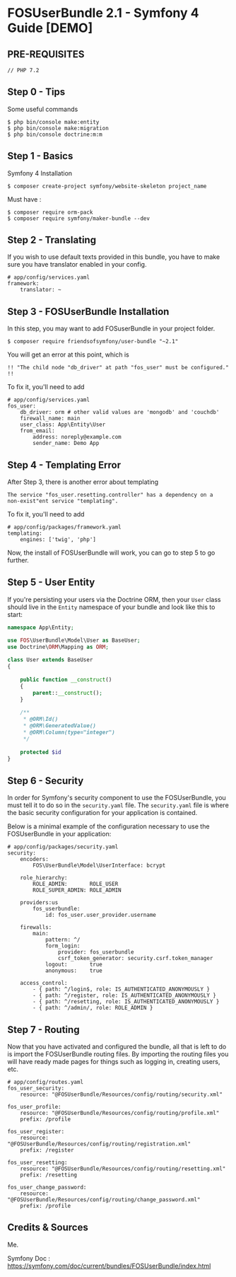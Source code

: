 # FOSUserBundle 2.1 - Symfony 4 Guide [DEMO]

## PRE-REQUISITES

	// PHP 7.2

## Step 0 - Tips
Some useful commands
	
	$ php bin/console make:entity
	$ php bin/console make:migration
	$ php bin/console doctrine:m:m

## Step 1 - Basics
Symfony 4 Installation
		
	$ composer create-project symfony/website-skeleton project_name
		
Must have : 
	
	$ composer require orm-pack
	$ composer require symfony/maker-bundle --dev
	
	
	
## Step 2 - Translating
If you wish to use default texts provided in this bundle, you have to make sure you have translator enabled in your config.

	# app/config/services.yaml
	framework:
		translator: ~
		
## Step 3 - FOSUserBundle Installation
In this step, you may want to add FOSuserBundle in your project folder.
		
	$ composer require friendsofsymfony/user-bundle "~2.1"

You will get an error at this point, which is 
		
	!! "The child node "db_driver" at path "fos_user" must be configured." !!
		
To fix it, you'll need to add 
	
	# app/config/services.yaml	
	fos_user:
		db_driver: orm # other valid values are 'mongodb' and 'couchdb'
		firewall_name: main
		user_class: App\Entity\User 
		from_email:
			address: noreply@example.com
			sender_name: Demo App



## Step 4 - Templating Error
After Step 3, there is another error about templating
		
	The service "fos_user.resetting.controller" has a dependency on a 
	non-exist"ent service "templating".  
	
To fix it, you'll need to add
	
	# app/config/packages/framework.yaml	
	templating:
		engines: ['twig', 'php']

Now, the install of FOSUserBundle will work, you can go to step 5 to go further.

## Step 5 - User Entity 
If you're persisting your users via the Doctrine ORM, then your `User` class should live in the `Entity` namespace of your bundle and look like this to start:

```php
namespace App\Entity;

use FOS\UserBundle\Model\User as BaseUser;
use Doctrine\ORM\Mapping as ORM;
		
class User extends BaseUser
{
			
	public function __construct()
	{
		parent::__construct();
	}
	    
    /**
     * @ORM\Id()
     * @ORM\GeneratedValue()
     * @ORM\Column(type="integer")
     */
		
	protected $id	
}
```
	
## Step 6 - Security 
In order for Symfony's security component to use the FOSUserBundle, you must tell it to do so in the  `security.yaml` file. The  `security.yaml` file is where the basic security configuration for your application is contained.

Below is a minimal example of the configuration necessary to use the FOSUserBundle in your application:

	# app/config/packages/security.yaml
	security:
		encoders:
			FOS\UserBundle\Model\UserInterface: bcrypt

		role_hierarchy:
			ROLE_ADMIN:       ROLE_USER
			ROLE_SUPER_ADMIN: ROLE_ADMIN
				
		providers:us
			fos_userbundle:
				id: fos_user.user_provider.username

		firewalls:
			main:
				pattern: ^/
				form_login:
					provider: fos_userbundle
					csrf_token_generator: security.csrf.token_manager
				logout:       true
				anonymous:    true

		access_control:
			- { path: ^/login$, role: IS_AUTHENTICATED_ANONYMOUSLY }
			- { path: ^/register, role: IS_AUTHENTICATED_ANONYMOUSLY }
			- { path: ^/resetting, role: IS_AUTHENTICATED_ANONYMOUSLY }
			- { path: ^/admin/, role: ROLE_ADMIN }




## Step 7 - Routing 
Now that you have activated and configured the bundle, all that is left to do is import the FOSUserBundle routing files.
By importing the routing files you will have ready made pages for things such as logging in, creating users, etc.

	# app/config/routes.yaml
	fos_user_security:
		resource: "@FOSUserBundle/Resources/config/routing/security.xml"

	fos_user_profile:
		resource: "@FOSUserBundle/Resources/config/routing/profile.xml"
		prefix: /profile

	fos_user_register:
		resource: "@FOSUserBundle/Resources/config/routing/registration.xml"
		prefix: /register

	fos_user_resetting:
		resource: "@FOSUserBundle/Resources/config/routing/resetting.xml"
		prefix: /resetting

	fos_user_change_password:
		resource: "@FOSUserBundle/Resources/config/routing/change_password.xml"
		prefix: /profile

## Credits & Sources

Me.

Symfony Doc : https://symfony.com/doc/current/bundles/FOSUserBundle/index.html
